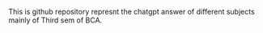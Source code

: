 This is github repository represnt the chatgpt answer of different subjects mainly of Third sem of BCA.